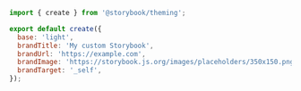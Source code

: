 ```js filename=".storybook/YourTheme.js" renderer="common" language="js"
import { create } from '@storybook/theming';

export default create({
  base: 'light',
  brandTitle: 'My custom Storybook',
  brandUrl: 'https://example.com',
  brandImage: 'https://storybook.js.org/images/placeholders/350x150.png',
  brandTarget: '_self',
});
```
